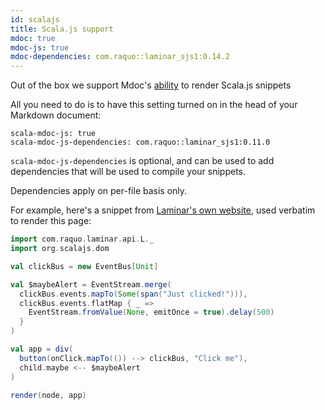 ```yaml
---
id: scalajs
title: Scala.js support 
mdoc: true
mdoc-js: true
mdoc-dependencies: com.raquo::laminar_sjs1:0.14.2
---
```



Out of the box we support Mdoc's [ability](https://scalameta.org/mdoc/docs/js.html) to render Scala.js snippets

All you need to do is to have this setting turned on in the head of 
your Markdown document:

```
scala-mdoc-js: true
scala-mdoc-js-dependencies: com.raquo::laminar_sjs1:0.11.0
```

`scala-mdoc-js-dependencies` is optional, and can be used to add
dependencies that will be used to compile your snippets.

Dependencies apply on per-file basis only.


For example, here's a snippet from [Laminar's own website](http://laminar.dev/examples/time), used verbatim to render this page:

```scala mdoc:js
import com.raquo.laminar.api.L._
import org.scalajs.dom

val clickBus = new EventBus[Unit]

val $maybeAlert = EventStream.merge(
  clickBus.events.mapTo(Some(span("Just clicked!"))),
  clickBus.events.flatMap { _ =>
    EventStream.fromValue(None, emitOnce = true).delay(500)
  }
)

val app = div(
  button(onClick.mapTo(()) --> clickBus, "Click me"),
  child.maybe <-- $maybeAlert
)

render(node, app)
```
